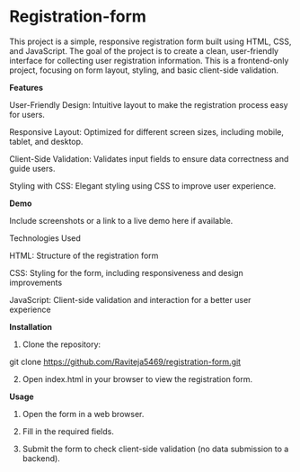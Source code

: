# Registration-form

This project is a simple, responsive registration form built using HTML, CSS, and JavaScript. The goal of the project is to create a clean, user-friendly interface for collecting user registration information. This is a frontend-only project, focusing on form layout, styling, and basic client-side validation.

**Features**

User-Friendly Design: Intuitive layout to make the registration process easy for users.

Responsive Layout: Optimized for different screen sizes, including mobile, tablet, and desktop.

Client-Side Validation: Validates input fields to ensure data correctness and guide users.

Styling with CSS: Elegant styling using CSS to improve user experience.


**Demo**

Include screenshots or a link to a live demo here if available.

Technologies Used

HTML: Structure of the registration form

CSS: Styling for the form, including responsiveness and design improvements

JavaScript: Client-side validation and interaction for a better user experience


**Installation**

1. Clone the repository:

git clone https://github.com/Raviteja5469/registration-form.git


2. Open index.html in your browser to view the registration form.



**Usage**

1. Open the form in a web browser.


2. Fill in the required fields.


3. Submit the form to check client-side validation (no data submission to a backend).
